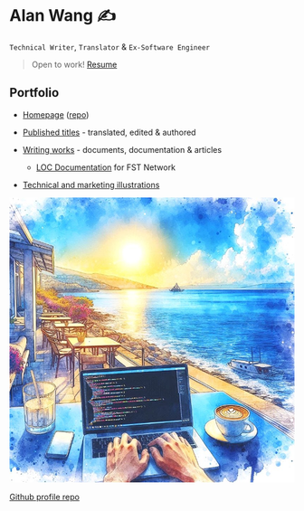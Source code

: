 # Alan Wang ✍️

`Technical Writer`, `Translator` & `Ex-Software Engineer`

> Open to work! [Resume](https://www.cake.me/krantas)

## Portfolio

- [Homepage](https://alankrantas.github.io/) ([repo](https://github.com/alankrantas/alankrantas.github.io))
  
- [Published titles](https://github.com/alankrantas/alankrantas/blob/main/works/published.md) - translated, edited & authored

- [Writing works](https://github.com/alankrantas/alankrantas/blob/main/works/projects.md) - documents, documentation & articles

  - [LOC Documentation](https://loc-documentation.vercel.app/) for FST Network
  
- [Technical and marketing illustrations](https://github.com/alankrantas/alankrantas/blob/main/works/illustration.md)

![profile](profile.jpg)

[Github profile repo](https://github.com/alankrantas/alankrantas)
